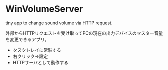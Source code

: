 # WinVolumeServer
tiny app to change sound volume via HTTP request.

外部からHTTPリクエストを受け取ってPCの現在の出力デバイスのマスター音量を変更できるアプリ。
- タスクトレイに常駐する
- 右クリック→設定
- HTTPサーバとして動作する

